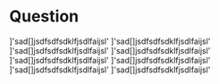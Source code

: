 # Question

]'sad[]jsdfsdfsdklfjsdlfaijsl'
]'sad[]jsdfsdfsdklfjsdlfaijsl'
]'sad[]jsdfsdfsdklfjsdlfaijsl'
]'sad[]jsdfsdfsdklfjsdlfaijsl'
]'sad[]jsdfsdfsdklfjsdlfaijsl'
]'sad[]jsdfsdfsdklfjsdlfaijsl'
]'sad[]jsdfsdfsdklfjsdlfaijsl'
]'sad[]jsdfsdfsdklfjsdlfaijsl'
